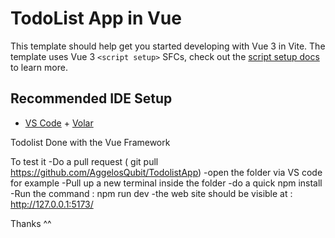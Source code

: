 # TodoList App in Vue

This template should help get you started developing with Vue 3 in Vite. The template uses Vue 3 `<script setup>` SFCs, check out the [script setup docs](https://v3.vuejs.org/api/sfc-script-setup.html#sfc-script-setup) to learn more.

## Recommended IDE Setup

- [VS Code](https://code.visualstudio.com/) + [Volar](https://marketplace.visualstudio.com/items?itemName=Vue.volar)

Todolist Done with the Vue Framework

To test it 
-Do a pull request ( git pull https://github.com/AggelosQubit/TodolistApp)
-open the folder via VS code for example
-Pull up a new terminal inside the folder
-do a quick npm install
-Run the command :  npm run dev
-the web site should be visible at : http://127.0.0.1:5173/


Thanks ^^